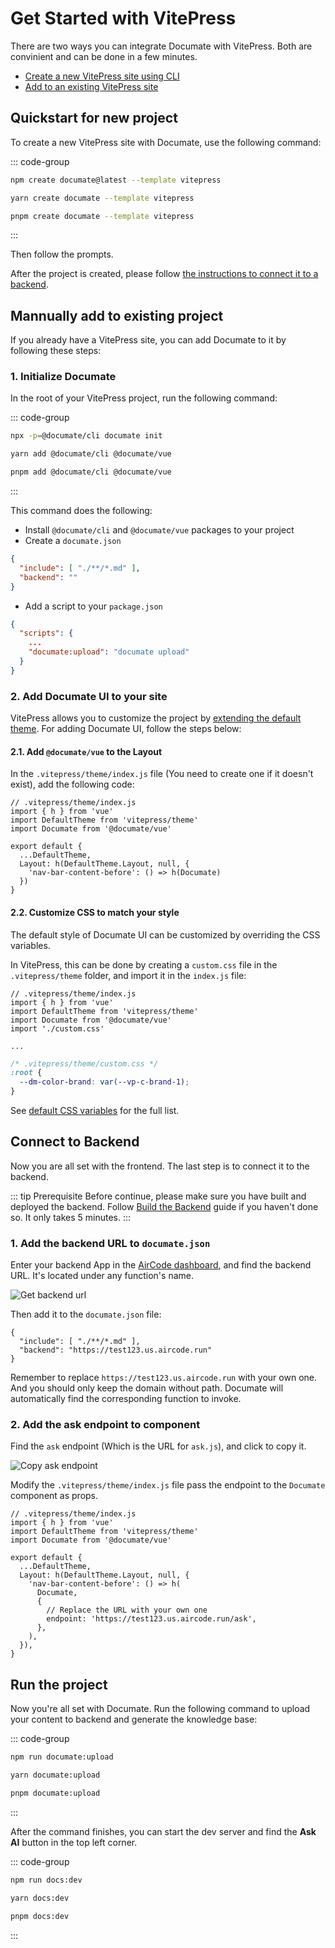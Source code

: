 # Get Started with VitePress

There are two ways you can integrate Documate with VitePress. Both are convinient and can be done in a few minutes.

- [Create a new VitePress site using CLI](#quickstart-for-new-project)
- [Add to an existing VitePress site](#mannually-add-to-existing-project)

## Quickstart for new project

To create a new VitePress site with Documate, use the following command:

::: code-group

```bash [npm]
npm create documate@latest --template vitepress
```

```bash [yarn]
yarn create documate --template vitepress
```

```bash [pnpm]
pnpm create documate --template vitepress
```

:::

Then follow the prompts.

After the project is created, please follow [the instructions to connect it to a backend](#connect-to-backend).

## Mannually add to existing project

If you already have a VitePress site, you can add Documate to it by following these steps:

### 1. Initialize Documate

In the root of your VitePress project, run the following command:

::: code-group

```bash [npm]
npx -p=@documate/cli documate init
```

```bash [yarn]
yarn add @documate/cli @documate/vue
```

```bash [pnpm]
pnpm add @documate/cli @documate/vue
```

:::

This command does the following:

- Install `@documate/cli` and `@documate/vue` packages to your project
- Create a `documate.json`

```json
{
  "include": [ "./**/*.md" ],
  "backend": ""
}
```

- Add a script to your `package.json`

```json
{
  "scripts": {
    ...
    "documate:upload": "documate upload"
  }
}
```

### 2. Add Documate UI to your site

VitePress allows you to customize the project by [extending the default theme](https://vitepress.dev/guide/extending-default-theme). For adding Documate UI, follow the steps below:

#### 2.1. Add `@documate/vue` to the Layout

In the `.vitepress/theme/index.js` file (You need to create one if it doesn't exist), add the following code:

```js{4,8-10}
// .vitepress/theme/index.js
import { h } from 'vue'
import DefaultTheme from 'vitepress/theme'
import Documate from '@documate/vue'

export default {
  ...DefaultTheme,
  Layout: h(DefaultTheme.Layout, null, {
    'nav-bar-content-before': () => h(Documate)
  })
}
```

#### 2.2. Customize CSS to match your style

The default style of Documate UI can be customized by overriding the CSS variables.

In VitePress, this can be done by creating a `custom.css` file in the `.vitepress/theme` folder, and import it in the `index.js` file:

```js{5}
// .vitepress/theme/index.js
import { h } from 'vue'
import DefaultTheme from 'vitepress/theme'
import Documate from '@documate/vue'
import './custom.css'

...
```

```css
/* .vitepress/theme/custom.css */
:root {
  --dm-color-brand: var(--vp-c-brand-1);
}
```

See [default CSS variables](/) for the full list.

## Connect to Backend

Now you are all set with the frontend. The last step is to connect it to the backend.

::: tip Prerequisite
Before continue, please make sure you have built and deployed the backend. Follow [Build the Backend](/getting-started/backend) guide if you haven't done so. It only takes 5 minutes.
:::

### 1. Add the backend URL to `documate.json`

Enter your backend App in the [AirCode dashboard](https://aircode.io/dashboard), and find the backend URL. It's located under any function's name.

![Get backend url](./screenshot-for-get-backend-url.png)

Then add it to the `documate.json` file:

```json{3}
{
  "include": [ "./**/*.md" ],
  "backend": "https://test123.us.aircode.run"
}
```

Remember to replace `https://test123.us.aircode.run` with your own one. And you should only keep the domain without path. Documate will automatically find the corresponding function to invoke.

### 2. Add the ask endpoint to component

Find the `ask` endpoint (Which is the URL for `ask.js`), and click to copy it.

![Copy ask endpoint](./screenshot-for-copy-ask-endpoint.png)

Modify the `.vitepress/theme/index.js` file pass the endpoint to the `Documate` component as props.

```js{11-14}
// .vitepress/theme/index.js
import { h } from 'vue'
import DefaultTheme from 'vitepress/theme'
import Documate from '@documate/vue'

export default {
  ...DefaultTheme,
  Layout: h(DefaultTheme.Layout, null, {
    'nav-bar-content-before': () => h(
      Documate,
      {
        // Replace the URL with your own one
        endpoint: 'https://test123.us.aircode.run/ask',
      },
    ),
  }),
}
```

## Run the project

Now you're all set with Documate. Run the following command to upload your content to backend and generate the knowledge base:

::: code-group

```bash [npm]
npm run documate:upload
```

```bash [yarn]
yarn documate:upload
```

```bash [pnpm]
pnpm documate:upload
```

:::

After the command finishes, you can start the dev server and find the __Ask AI__ button in the top left corner.

::: code-group

```bash [npm]
npm run docs:dev
```

```bash [yarn]
yarn docs:dev
```

```bash [pnpm]
pnpm docs:dev
```

:::
